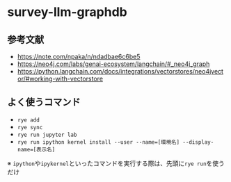 # survey-llm-graphdb

## 参考文献
* https://note.com/npaka/n/ndadbae6c6be5
* https://neo4j.com/labs/genai-ecosystem/langchain/#_neo4j_graph
* https://python.langchain.com/docs/integrations/vectorstores/neo4jvector/#working-with-vectorstore

## よく使うコマンド
* `rye add`
* `rye sync`
* `rye run jupyter lab`
* `rye run ipython kernel install --user --name=[環境名] --display-name=[表示名]`

※ `ipython`や`ipykernel`といったコマンドを実行する際は、先頭に`rye run`を使うだけ
